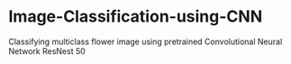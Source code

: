 # Image-Classification-using-CNN
Classifying multiclass flower image using pretrained Convolutional Neural Network ResNest 50

